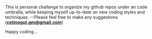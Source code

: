 This is personal challange to organize my github repos under an code umbralla, while keeping myself up-to-date on new coding styles and techniques.
--Please feel free to make any suggestions (**cetinogut.gm@gmail.com**)

Happy coding...
